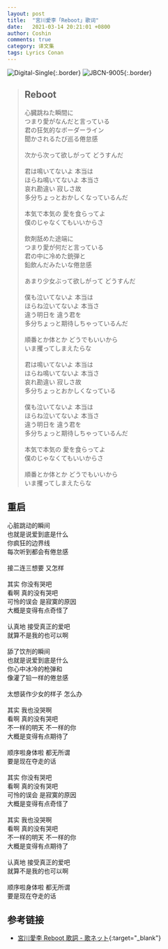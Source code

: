 ```yaml
---
layout: post
title:  "宮川愛李「Reboot」歌词"
date:   2021-03-14 20:21:01 +0800
author: Coshin
comments: true
category: 译文集
tags: Lyrics Conan
---
```

![Digital-Single](https://is4-ssl.mzstatic.com/image/thumb/Music124/v4/a6/83/f2/a683f23e-dd48-35b1-81b8-7622d319e7ee/source/600x600bb.jpg){:.border}
![JBCN-9005](https://www.generasia.com/w/images/thumb/e/e7/Miyakawa_Airi_-_Reboot_%28Conan_ed%29.jpg/600px-Miyakawa_Airi_-_Reboot_%28Conan_ed%29.jpg){:.border}

<blockquote class="original">
  <h2>Reboot</h2>
  <p>
    心臓跳ねた瞬間に<br>
    つまり愛がなんだと言っている<br>
    君の狂気的なボーダーライン<br>
    聞かされるたび巡る倦怠感<br>
    <br>
    次から次って欲しがって どうすんだ<br>
    <br>
    君は鳴いてないよ 本当は<br>
    ほらね鳴いてないよ 本当さ<br>
    哀れ勘違い 寂しさ故<br>
    多分ちょっとおかしくなっているんだ<br>
    <br>
    本気で本気の 愛を食らってよ<br>
    僕のじゃなくてもいいからさ<br>
    <br>
    飲剤舐めた途端に<br>
    つまり愛が何だと言っている<br>
    君の中に冷めた銃弾と<br>
    鉛飲んだみたいな倦怠感<br>
    <br>
    あまり少女ぶって欲しがって どうすんだ<br>
    <br>
    僕も泣いてないよ 本当は<br>
    ほらね泣いてないよ 本当さ<br>
    違う明日を 違う君を<br>
    多分ちょっと期待しちゃっているんだ<br>
    <br>
    順番とか体とか どうでもいいから<br>
    いま攫ってしまえたらな<br>
    <br>
    君は鳴いてないよ 本当は<br>
    ほらね鳴いてないよ 本当さ<br>
    哀れ勘違い 寂しさ故<br>
    多分ちょっとおかしくなっている<br>
    <br>
    僕も泣いてないよ 本当は<br>
    ほらね泣いてないよ 本当さ<br>
    違う明日を 違う君を<br>
    多分ちょっと期待しちゃっているんだ<br>
    <br>
    本気で本気の 愛を食らってよ<br>
    僕のじゃなくてもいいからさ<br>
    <br>
    順番とか体とか どうでもいいから<br>
    いま攫ってしまえたらな
  </p>
</blockquote>

<div class="translation">
  <h2>重启</h2>
  <p>
    心脏跳动的瞬间<br>
    也就是说爱到底是什么<br>
    你疯狂的边界线<br>
    每次听到都会有倦怠感<br>
    <br>
    接二连三想要 又怎样<br>
    <br>
    其实 你没有哭吧<br>
    看啊 真的没有哭吧<br>
    可怜的误会 是寂寞的原因<br>
    大概是变得有点奇怪了<br>
    <br>
    认真地 接受真正的爱吧<br>
    就算不是我的也可以啊<br>
    <br>
    舔了饮剂的瞬间<br>
    也就是说爱到底是什么<br>
    你心中冰冷的枪弹和<br>
    像灌了铅一样的倦怠感<br>
    <br>
    太想装作少女的样子 怎么办<br>
    <br>
    其实 我也没哭啊<br>
    看啊 真的没有哭吧<br>
    不一样的明天 不一样的你<br>
    大概是变得有点期待了<br>
    <br>
    顺序啦身体啦 都无所谓<br>
    要是现在夺走的话<br>
    <br>
    其实 你没有哭吧<br>
    看啊 真的没有哭吧<br>
    可怜的误会 是寂寞的原因<br>
    大概是变得有点奇怪了<br>
    <br>
    其实 我也没哭啊<br>
    看啊 真的没有哭吧<br>
    不一样的明天 不一样的你<br>
    大概是变得有点期待了<br>
    <br>
    认真地 接受真正的爱吧<br>
    就算不是我的也可以啊<br>
    <br>
    顺序啦身体啦 都无所谓<br>
    要是现在夺走的话
  </p>
</div>

## 参考链接

* [宮川愛李 Reboot 歌詞 - 歌ネット](https://www.uta-net.com/song/296442/){:target="_blank"}
